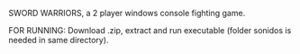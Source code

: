 SWORD WARRIORS, a 2 player windows console fighting game.

FOR RUNNING: Download .zip, extract and run executable (folder sonidos is needed in same directory).
